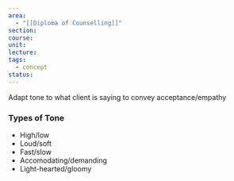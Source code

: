 ```yaml
---
area:
  - "[[Diploma of Counselling]]"
section: 
course: 
unit: 
lecture: 
tags:
  - concept
status:
---
```



Adapt tone to what client is saying to convey acceptance/empathy

### Types of Tone
- High/low
- Loud/soft
- Fast/slow
- Accomodating/demanding
- Light-hearted/gloomy